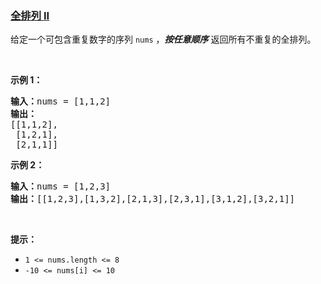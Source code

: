 ### [全排列 II](https://leetcode-cn.com/problems/permutations-ii)

<p>给定一个可包含重复数字的序列 <code>nums</code> ，<em><strong>按任意顺序</strong></em> 返回所有不重复的全排列。</p>

<p>&nbsp;</p>

<p><strong>示例 1：</strong></p>

<pre>
<strong>输入：</strong>nums = [1,1,2]
<strong>输出：</strong>
[[1,1,2],
 [1,2,1],
 [2,1,1]]
</pre>

<p><strong>示例 2：</strong></p>

<pre>
<strong>输入：</strong>nums = [1,2,3]
<strong>输出：</strong>[[1,2,3],[1,3,2],[2,1,3],[2,3,1],[3,1,2],[3,2,1]]
</pre>

<p>&nbsp;</p>

<p><strong>提示：</strong></p>

<ul>
	<li><code>1 &lt;= nums.length &lt;= 8</code></li>
	<li><code>-10 &lt;= nums[i] &lt;= 10</code></li>
</ul>

